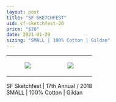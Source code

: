 ```yaml
---
layout: post
title: "SF SKETCHFEST"
uid: sf-sketchfest-20
price: "$20"
date: 2021-01-29
sizing: "SMALL | 100% Cotton | Gildan"
---
```




<table style="width:100%;"><tr><td style="vertical-align:top;">
      <figure class="tmblr-full" data-orig-height="2048" data-orig-width="1365" data-orig-src="https://concertshirts.netlify.app/shirts/0585/0585-01.jpg"><img src="https://64.media.tumblr.com/e99838bb1d0499d55e3648d20b1dd1bf/cbbe363bac80a96f-bc/s540x810/7201f9b68700d2a310627fab3bc1a4f3daf44566.jpg" data-orig-height="2048" data-orig-width="1365" data-orig-src="https://concertshirts.netlify.app/shirts/0585/0585-01.jpg"/></figure></td>
    <td style="vertical-align:top;">
      <figure class="tmblr-full" data-orig-height="2048" data-orig-width="1365" data-orig-src="https://concertshirts.netlify.app/shirts/0585/0585-02.jpg"><img src="https://64.media.tumblr.com/253642247976f57fc4cfa02187c49950/cbbe363bac80a96f-10/s540x810/7238739f60d6bdb50ffb483c90c557f030f3fe3a.jpg" data-orig-height="2048" data-orig-width="1365" data-orig-src="https://concertshirts.netlify.app/shirts/0585/0585-02.jpg"/></figure></td>
  </tr></table><p>
  SF Sketchfest | 17th Annual / 2018<br/>SMALL | 100% Cotton | Gildan
</p>
